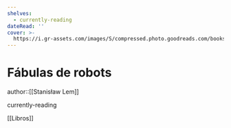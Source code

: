 ```yaml
---
shelves:
  - currently-reading
dateRead: ''
cover: >-
  https://i.gr-assets.com/images/S/compressed.photo.goodreads.com/books/1399371266l/22044234.jpg
---
```

# Fábulas de robots

author::[[Stanisław Lem]]


currently-reading

[[Libros]]